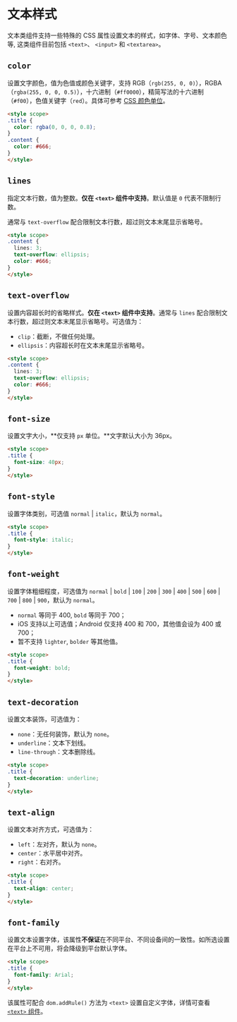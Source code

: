 # 文本样式

文本类组件支持一些特殊的 CSS 属性设置文本的样式，如字体、字号、文本颜色等, 这类组件目前包括 `<text>`、 `<input>` 和 `<textarea>`。

## `color`

设置文字颜色，值为色值或颜色关键字，支持 RGB（`rgb(255, 0, 0)`），RGBA（`rgba(255, 0, 0, 0.5)`），十六进制（`#ff0000`），精简写法的十六进制（`#f00`），色值关键字（`red`）。具体可参考 [CSS 颜色单位](./css-units.html#css-颜色单位)。

```html
<style scope>
.title {
  color: rgba(0, 0, 0, 0.8);
}
.content {
  color: #666;
}
</style>
```

## `lines`

指定文本行数，值为整数。**仅在 `<text>` 组件中支持**。默认值是 `0` 代表不限制行数。

通常与 `text-overflow` 配合限制文本行数，超过则文本末尾显示省略号。

```html
<style scope>
.content {
  lines: 3;
  text-overflow: ellipsis;
  color: #666;
}
</style>
```

## `text-overflow`

设置内容超长时的省略样式。**仅在 `<text>` 组件中支持**。通常与 `lines` 配合限制文本行数，超过则文本末尾显示省略号。可选值为：

- `clip`：截断，不做任何处理。
- `ellipsis`：内容超长时在文本末尾显示省略号。

```html
<style scope>
.content {
  lines: 3;
  text-overflow: ellipsis;
  color: #666;
}
</style>
```

## `font-size`

设置文字大小，**仅支持 `px` 单位。**文字默认大小为 36px。

```html
<style scope>
.title {
  font-size: 40px;
}
</style>
```

## `font-style`

设置字体类别，可选值 `normal` | `italic`，默认为 `normal`。

```html
<style scope>
.title {
  font-style: italic;
}
</style>
```

## `font-weight`

设置字体粗细程度，可选值为 `normal` | `bold` | `100` | `200` | `300` | `400` | `500` | `600` | `700` | `800` | `900`，默认为 `normal`。

- `normal` 等同于 400, `bold` 等同于 700；
- iOS 支持以上可选值；Android 仅支持 400 和 700，其他值会设为 400 或 700；
- 暂不支持 `lighter`, `bolder` 等其他值。

```html
<style scope>
.title {
  font-weight: bold;
}
</style>
```

## `text-decoration`

设置文本装饰，可选值为：

- `none`：无任何装饰，默认为 `none`。
- `underline`：文本下划线。
- `line-through`：文本删除线。

```html
<style scope>
.title {
  text-decoration: underline;
}
</style>
```

## `text-align`

设置文本对齐方式，可选值为：

- `left`：左对齐，默认为 `none`。
- `center`：水平居中对齐。
- `right`：右对齐。

```html
<style scope>
.title {
  text-align: center;
}
</style>
```

## `font-family`

设置文本设置字体，该属性**不保证**在不同平台、不同设备间的一致性。如所选设置在平台上不可用，将会降级到平台默认字体。

```html
<style scope>
.title {
  font-family: Arial;
}
</style>
```

该属性可配合 `dom.addRule()` 方法为 `<text>` 设置自定义字体，详情可查看 [`<text>` 组件](/zh/docs/text.html#自定义字体)。
